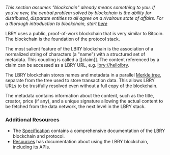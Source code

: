 _This section assumes "blockchain" already means something to you. If you're new, the central problem solved by blockchain is the ability for distributed, disparate entities to all agree on a rivalrous state of affairs. For a thorough introduction to blockchain, start [here](https://lopp.net/bitcoin.html)_

LBRY uses a public, proof-of-work blockchain that is very similar to Bitcoin. The blockchain is the foundation of the protocol stack.

The most salient feature of the LBRY blockchain is the association of a normalized string of characters (a "name") with a structured set of metadata. This coupling is called a [[claim]]. The content referenced by a claim can be accessed as a LBRY URL, e.g. [lbry://hellolbry](/playground?url=hellolbry).

The LBRY blockchain stores names and metadata in a parallel [Merkle tree](/resources/claimtrie), separate from the tree used to store transaction data. This allows LBRY URLs to be trustfully resolved even without a full copy of the blockchain.

The metadata contains information about the content, such as the title, creator, price (if any), and a unique signature allowing the actual content to be fetched from the data network, the next level in the LBRY stack.

### Additional Resources

- The [Specification](/spec "Specification") contains a comprehensive documentation of the LBRY blockchain and protocol.
- [Resources](/resources) has documentation about using the LBRY blockchain, including its APIs.
